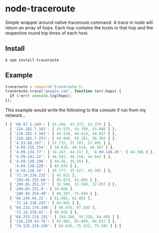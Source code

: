 node-traceroute
===============

Simple wrapper around native traceroute command.  A trace in node will return an array of hops.  Each hop contains the hosts in that hop and the respective round trip times of each host.

Install
-------

```
$ npm install traceroute
```

Example
-------
```javascript
traceroute = require('traceroute');
traceroute.trace('google.com', function (err,hops) {
  if (!err) console.log(hops);
});
```
This example would write the following to the console if run from my network...
```javascript
[ { '66.97.5.249': [ 43.206, 43.377, 43.379 ] },
  { '216.182.7.102': [ 43.575, 43.799, 43.808 ] },
  { '216.182.7.165': [ 44.538, 44.613, 44.837 ] },
  { '216.182.7.253': [ 44.846, 56.281, 56.303 ] },
  { '4.53.88.197': [ 57.735, 57.707, 57.891 ] },
  { '4.69.155.254': [ 58.618, 48.514, 48.567 ] },
  { '4.69.134.77': [ 34.167, 44.317 ], '4.69.148.45': [ 44.366 ] },
  { '4.69.141.22': [ 44.542, 44.316, 44.642 ] },
  { '4.69.138.196': [ 44.56, 35.554 ],
    '4.69.138.228': [ 45.035 ] },
  { '4.59.128.18': [ 35.777, 35.827, 45.305 ] },
  { '72.14.238.232': [ 45.621 ],
    '209.85.255.68': [ 45.079, 42.695 ] },
  { '209.85.251.37': [ 32.588, 32.569, 32.657 ] },
  { '209.85.251.9': [ 59.068 ],
    '209.85.254.48': [ 60.287, 75.094 ] },
  { '66.249.94.22': [ 61.565, 62.063 ],
    '72.14.238.242': [ 63.001 ] },
  { '64.233.174.140': [ 96.476, 97.585 ],
    '72.14.239.83': [ 98.656 ] },
  { '64.233.174.191': [ 149.286, 93.528, 94.405 ] },
  { '216.239.43.76': [ 83.901, 85.089, 84.837 ] },
  { '74.125.224.240': [ 84.645, 75.322, 75.585 ] } ]
```
